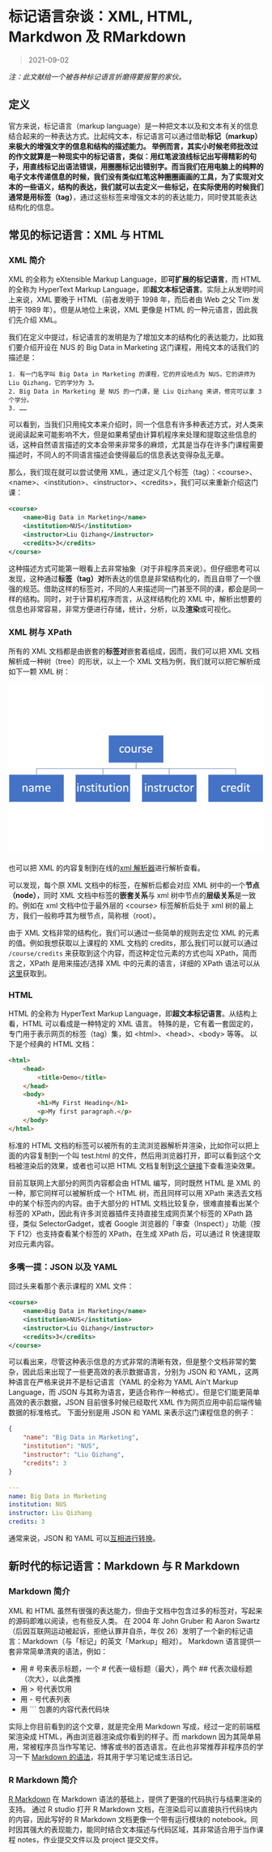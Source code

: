 # 标记语言杂谈：XML, HTML, Markdwon 及 RMarkdown

> 2021-09-02

*注：此文献给一个被各种标记语言折磨得要报警的家伙。*

## 定义

官方来说，标记语言（markup language）是一种把文本以及和文本有关的信息结合起来的一种表达方式。比起纯文本，标记语言可以通过借助**标记（markup）**来极大的增强文字的信息和结构的描述能力。
举例而言，其实小时候老师批改过的作文就算是一种现实中的标记语言，类似：用红笔波浪线标记出写得精彩的句子，用直线标记出语法错误，用圈圈标记出错别字。而当我们在用电脑上的纯粹的电子文本传递信息的时候，我们没有类似红笔这种圈圈画画的工具，为了实现对文本的一些语义，结构的表达，我们就可以去定义一些标记，在实际使用的时候我们通常是用**标签（tag）**，通过这些标签来增强文本的的表达能力，同时使其能表达结构化的信息。

## 常见的标记语言：XML 与 HTML

### XML 简介

XML 的全称为 eXtensible Markup Language，即**可扩展的标记语言**，而 HTML 的全称为 HyperText Markup Language，即**超文本标记语言**。实际上从发明时间上来说，XML 要晚于 HTML（前者发明于 1998 年，而后者由 Web 之父 Tim 发明于 1989 年）。但是从地位上来说，XML 更像是 HTML 的一种元语言，因此我们先介绍 XML。

我们在定义中提过，标记语言的发明是为了增加文本的结构化的表达能力，比如我们要介绍开设在 NUS 的 Big Data in Marketing 这门课程，用纯文本的话我们的描述是：

```
1. 有一门名字叫 Big Data in Marketing 的课程，它的开设地点为 NUS，它的讲师为 Liu Qizhang，它的学分为 3。
2. Big Data in Marketing 是 NUS 的一门课，是 Liu Qizhang 来讲，修完可以拿 3 个学分。
3. ……
```

可以看到，当我们只用纯文本来介绍时，同一个信息有许多种表述方式，对人类来说阅读起来可能影响不大，但是如果希望由计算机程序来处理和提取这些信息的话，这种自然语言描述的文本会带来非常多的麻烦，尤其是当存在许多门课程需要描述时，不同人的不同语言描述会使得最后的信息表达变得杂乱无章。

那么，我们现在就可以尝试使用 XML，通过定义几个标签（tag）：&lt;course&gt;、&lt;name&gt;、&lt;institution&gt;、&lt;instructor&gt;、&lt;credits&gt;，我们可以来重新介绍这门课：
```xml
<course>
    <name>Big Data in Marketing</name>
    <institution>NUS</institution>
    <instructor>Liu Qizhang</instructor>
    <credits>3</credits>
</course>
```

这种描述方式可能第一眼看上去非常抽象（对于非程序员来说）。但仔细思考可以发现，这种通过**标签（tag）对**所表达的信息是非常结构化的，而且自带了一个很强的规范。借助这样的标签对，不同的人来描述同一门甚至不同的课，都会是同一样的结构。同时，对于计算机程序而言，从这样结构化的 XML 中，解析出想要的信息也非常容易，非常方便进行存储，统计，分析，以及**渲染**或可视化。

### XML 树与 XPath

所有的 XML 文档都是由嵌套的**标签对**嵌套着组成，因而，我们可以把 XML 文档解析成一种树（tree）的形状，以上一个 XML 文档为例，我们就可以把它解析成如下一颗 XML 树：

![xml tree](../img/xml-tree.png)

也可以把 XML 的内容复制到在线的[xml 解析器](https://jsonformatter.org/xml-parser)进行解析查看。

可以发现，每个原 XML 文档中的标签，在解析后都会对应 XML 树中的一个**节点（node）**，同时 XML 文档中标签的**嵌套关系**与 xml 树中节点的**层级关系**是一致的。例如在 xml 文档中位于最外层的 &lt;course&gt; 标签解析后处于 xml 树的最上方，我们一般称呼其为根节点，简称根（root）。

由于 XML 文档非常的结构化，我们可以通过一些简单的规则去定位 XML 的元素的值。例如我想获取以上课程的 XML 文档的 credits，那么我们可以就可以通过 `/course/credits` 来获取到这个内容，而这种定位元素的方式也叫 XPath，简而言之，XPath 是用来描述/选择 XML 中的元素的语言，详细的 XPath 语法可以从[这里](https://www.w3schools.com/xml/xpath_syntax.asp)获取到。

### HTML

HTML 的全称为 HyperText Markup Language，即**超文本标记语言**。从结构上看，HTML 可以看成是一种特定的 XML 语言。
特殊的是，它有着一套固定的，专门用于表示网页的标签（tag）集，如 &lt;html&gt;、&lt;head&gt;、&lt;body&gt; 等等。
以下是个经典的 HTML 文档：

```html
<html>
    <head>
        <title>Demo</title>
    </head>
    <body>
        <h1>My First Heading</h1>
        <p>My first paragraph.</p>
    </body>
</html>
```

标准的 HTML 文档的标签可以被所有的主流浏览器解析并渲染，比如你可以把上面的内容复制到一个叫 test.html 的文件，然后用浏览器打开，即可以看到这个文档被渲染后的效果，或者也可以把 HTML 文档复制到[这个链接](https://www.w3schools.com/html/tryit.asp?filename=tryhtml_basic_document)下查看渲染效果。

目前互联网上大部分的网页内容都会由 HTML 编写，同时既然 HTML 是 XML 的一种，那它同样可以被解析成一个 HTML 树，而且同样可以用 XPath 来选去文档中的某个标签内的内容。由于大部分的 HTML 文档比较复杂，很难直接看出某个标签的 XPath，因此有许多浏览器插件支持直接生成网页某个标签的 XPath 路径，类似 SelectorGadget，或者 Google 浏览器的「审查（Inspect）」功能（按下 F12）也支持查看某个标签的 XPath，在生成 XPath 后，可以通过 R 快速提取对应元素内容。

### 多嘴一提：JSON 以及 YAML

回过头来看那个表示课程的 XML 文件：
```xml
<course>
    <name>Big Data in Marketing</name>
    <institution>NUS</institution>
    <instructor>Liu Qizhang</instructor>
    <credits>3</credits>
</course>
```

可以看出来，尽管这种表示信息的方式非常的清晰有效，但是整个文档非常的繁杂，因此后来出现了一些更高效的表示数据语言，分别为 JSON 和 YAML，这两种语言在严格来说并不是标记语言（YAML 的全称为 YAML Ain't Markup Language，而 JSON 与其称为语言，更适合称作一种格式）。但是它们能更简单高效的表示数据，JSON 目前很多时候已经取代 XML 作为网页应用中前后端传输数据的标准格式。
下面分别是用 JSON 和 YAML 来表示这门课程信息的例子：
```json
{
    "name": "Big Data in Marketing",
    "institution": "NUS",
    "instructor": "Liu Qizhang",
    "credits": 3
}
```

```yml
---
name: Big Data in Marketing
institution: NUS
instructor: Liu Qizhang
credits: 3
```

通常来说，JSON 和 YAML 可以[互相进行转换](https://www.json2yaml.com/convert-yaml-to-json)。

## 新时代的标记语言：Markdown 与 R Markdown

### Markdown 简介

XML 和 HTML 虽然有很强的表达能力，但由于文档中包含过多的标签对，写起来的源码即难以阅读，也有些反人类。
在 2004 年 John Gruber 和 Aaron Swartz （后因互联网运动被起诉，拒绝认罪并自杀，年仅 26）发明了一个新的标记语言：Markdown（与「标记」的英文「Markup」相对）。
Markdown 语言提供一套非常简单清爽的语法，例如：
- 用 # 号来表示标题，一个 # 代表一级标题（最大），两个 ## 代表次级标题（次大），以此类推
- 用 > 号代表饮用
- 用 - 号代表列表
- 用 ``` 包裹的内容代表代码块

实际上你目前看到的这个文章，就是完全用 Markdown 写成，经过一定的前端框架渲染成 HTML，再由浏览器渲染成你看到的样子。而 markdown 因为其简单易用，常被程序员当作写笔记、博客或书的首选语言。在此也非常推荐非程序员的学习一下 [Markdown 的语法](https://www.markdown.xyz/basic-syntax/)，将其用于学习笔记或生活日记。

### R Markdown 简介

[R Markdown](https://github.com/rstudio/rmarkdown) 在 Markdown 语法的基础上，提供了更强的代码执行与结果渲染的支持。
通过 R studio 打开 R Markdown 文档，在渲染后可以直接执行代码块内的内容，因此写好的 R Markdown 文档更像一个带有运行模块的 notebook。同时因其强大的表现能力，能同时结合文本描述与代码区域，其非常适合用于当作课程 notes，作业提交文件以及 project 提交文件。






